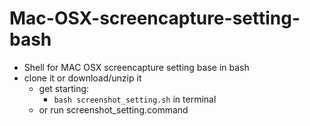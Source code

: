 # Mac-OSX-screencapture-setting-bash
* Shell for MAC OSX screencapture setting base in bash
* clone it or download/unzip it
	* get starting:
		* ```bash screenshot_setting.sh``` in terminal
	* or run screenshot_setting.command 
			